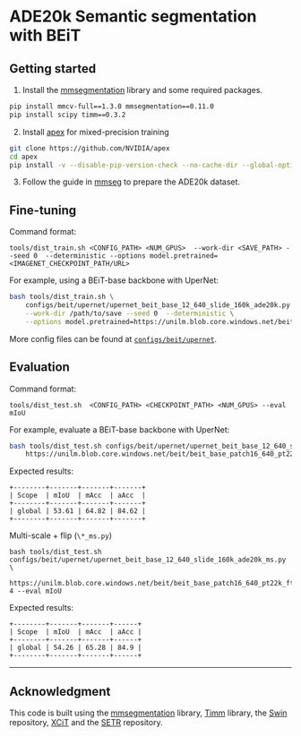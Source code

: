 # ADE20k Semantic segmentation with BEiT

## Getting started 

1. Install the [mmsegmentation](https://github.com/open-mmlab/mmsegmentation) library and some required packages.

```bash
pip install mmcv-full==1.3.0 mmsegmentation==0.11.0
pip install scipy timm==0.3.2
```

2. Install [apex](https://github.com/NVIDIA/apex) for mixed-precision training

```bash
git clone https://github.com/NVIDIA/apex
cd apex
pip install -v --disable-pip-version-check --no-cache-dir --global-option="--cpp_ext" --global-option="--cuda_ext" ./
```

3. Follow the guide in [mmseg](https://github.com/open-mmlab/mmsegmentation/blob/master/docs/dataset_prepare.md) to prepare the ADE20k dataset.


## Fine-tuning

Command format:
```
tools/dist_train.sh <CONFIG_PATH> <NUM_GPUS>  --work-dir <SAVE_PATH> --seed 0  --deterministic --options model.pretrained=<IMAGENET_CHECKPOINT_PATH/URL>
```

For example, using a BEiT-base backbone with UperNet:
```bash
bash tools/dist_train.sh \
    configs/beit/upernet/upernet_beit_base_12_640_slide_160k_ade20k.py 8 \
    --work-dir /path/to/save --seed 0  --deterministic \
    --options model.pretrained=https://unilm.blob.core.windows.net/beit/beit_base_patch16_224_pt22k_ft22k.pth
```

More config files can be found at [`configs/beit/upernet`](configs/beit/upernet).


## Evaluation

Command format:
```
tools/dist_test.sh  <CONFIG_PATH> <CHECKPOINT_PATH> <NUM_GPUS> --eval mIoU
```

For example, evaluate a BEiT-base backbone with UperNet:
```bash
bash tools/dist_test.sh configs/beit/upernet/upernet_beit_base_12_640_slide_160k_ade20k.py \ 
    https://unilm.blob.core.windows.net/beit/beit_base_patch16_640_pt22k_ft22ktoade20k.pth  4 --eval mIoU
```

Expected results:
```
+--------+-------+-------+-------+
| Scope  | mIoU  | mAcc  | aAcc  |
+--------+-------+-------+-------+
| global | 53.61 | 64.82 | 84.62 |
+--------+-------+-------+-------+
```

Multi-scale + flip (`\*_ms.py`)
```
bash tools/dist_test.sh configs/beit/upernet/upernet_beit_base_12_640_slide_160k_ade20k_ms.py \
    https://unilm.blob.core.windows.net/beit/beit_base_patch16_640_pt22k_ft22ktoade20k.pth  4 --eval mIoU
```

Expected results:
```
+--------+-------+-------+------+
| Scope  | mIoU  | mAcc  | aAcc |
+--------+-------+-------+------+
| global | 54.26 | 65.28 | 84.9 |
+--------+-------+-------+------+
```

---

## Acknowledgment 

This code is built using the [mmsegmentation](https://github.com/open-mmlab/mmsegmentation) library, [Timm](https://github.com/rwightman/pytorch-image-models) library, the [Swin](https://github.com/microsoft/Swin-Transformer) repository, [XCiT](https://github.com/facebookresearch/xcit) and the [SETR](https://github.com/fudan-zvg/SETR) repository.
